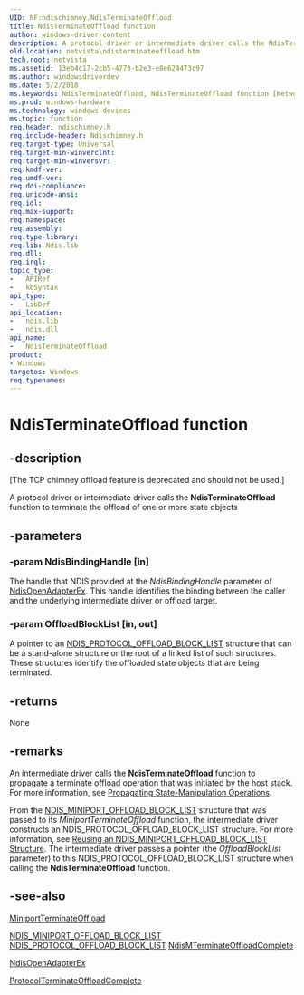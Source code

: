 ```yaml
---
UID: NF:ndischimney.NdisTerminateOffload
title: NdisTerminateOffload function
author: windows-driver-content
description: A protocol driver or intermediate driver calls the NdisTerminateOffload function to terminate the offload of one or more state objects
old-location: netvista\ndisterminateoffload.htm
tech.root: netvista
ms.assetid: 13eb4c17-2cb5-4773-b2e3-e8e624473c97
ms.author: windowsdriverdev
ms.date: 5/2/2018
ms.keywords: NdisTerminateOffload, NdisTerminateOffload function [Network Drivers Starting with Windows Vista], ndischimney/NdisTerminateOffload, netvista.ndisterminateoffload, tcp_chim_ndis_func_44201f08-cbfc-4796-b2a9-78bbc5c348c4.xml
ms.prod: windows-hardware
ms.technology: windows-devices
ms.topic: function
req.header: ndischimney.h
req.include-header: Ndischimney.h
req.target-type: Universal
req.target-min-winverclnt: 
req.target-min-winversvr: 
req.kmdf-ver: 
req.umdf-ver: 
req.ddi-compliance: 
req.unicode-ansi: 
req.idl: 
req.max-support: 
req.namespace: 
req.assembly: 
req.type-library: 
req.lib: Ndis.lib
req.dll: 
req.irql: 
topic_type:
-	APIRef
-	kbSyntax
api_type:
-	LibDef
api_location:
-	ndis.lib
-	ndis.dll
api_name:
-	NdisTerminateOffload
product:
- Windows
targetos: Windows
req.typenames: 
---
```


# NdisTerminateOffload function


## -description


<p class="CCE_Message">[The TCP chimney offload feature is deprecated and should not be used.]

A protocol driver or intermediate driver calls the 
  <b>NdisTerminateOffload</b> function to terminate the offload of one or more state objects


## -parameters




### -param NdisBindingHandle [in]

The handle that NDIS provided at the 
     <i>NdisBindingHandle</i> parameter of 
     <a href="https://msdn.microsoft.com/library/windows/hardware/ff563715">NdisOpenAdapterEx</a>. This handle
     identifies the binding between the caller and the underlying intermediate driver or offload
     target.


### -param OffloadBlockList [in, out]

A pointer to an 
     <a href="https://msdn.microsoft.com/64febd55-1ab8-4e2e-b738-340167866333">
     NDIS_PROTOCOL_OFFLOAD_BLOCK_LIST</a> structure that can be a stand-alone structure or the root of a
     linked list of such structures. These structures identify the offloaded state objects that are being
     terminated.


## -returns



None




## -remarks



An intermediate driver calls the 
    <b>NdisTerminateOffload</b> function to propagate a terminate offload operation that was initiated by the
    host stack. For more information, see 
    <a href="https://msdn.microsoft.com/library/windows/hardware/ff563771">Propagating
    State-Manipulation Operations</a>.

From the 
    <a href="https://msdn.microsoft.com/ebc98e65-5d11-4c3d-aea1-dfad1434c093">
    NDIS_MINIPORT_OFFLOAD_BLOCK_LIST</a> structure that was passed to its 
    <i>MiniportTerminateOffload</i> function, the intermediate driver constructs an
    NDIS_PROTOCOL_OFFLOAD_BLOCK_LIST structure. For more information, see 
    <a href="https://docs.microsoft.com/windows-hardware/drivers/network/reusing-an-ndis-miniport-offload-block-list-structure">Reusing an
    NDIS_MINIPORT_OFFLOAD_BLOCK_LIST Structure</a>. The intermediate driver passes a pointer (the 
    <i>OffloadBlockList</i> parameter) to this NDIS_PROTOCOL_OFFLOAD_BLOCK_LIST structure when calling the 
    <b>NdisTerminateOffload</b> function.




## -see-also




<a href="https://msdn.microsoft.com/1b808e3c-2d64-44c9-88d3-0a0311e1dc99">MiniportTerminateOffload</a>



<a href="https://msdn.microsoft.com/ebc98e65-5d11-4c3d-aea1-dfad1434c093">
   NDIS_MINIPORT_OFFLOAD_BLOCK_LIST</a>



<a href="https://msdn.microsoft.com/64febd55-1ab8-4e2e-b738-340167866333">
   NDIS_PROTOCOL_OFFLOAD_BLOCK_LIST</a>



<a href="https://msdn.microsoft.com/d444eae5-2e7c-41f2-9fb2-55e172505cf6">
   NdisMTerminateOffloadComplete</a>



<a href="https://msdn.microsoft.com/library/windows/hardware/ff563715">NdisOpenAdapterEx</a>



<a href="https://msdn.microsoft.com/614d36e8-38ac-49a7-8711-7a6c6646309c">
   ProtocolTerminateOffloadComplete</a>
 

 

